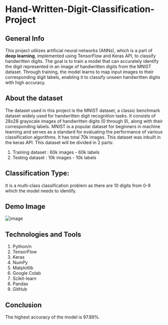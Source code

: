# Hand-Written-Digit-Classification-Project
## General Info
This project utilizes artificial neural networks (ANNs), which is a part of **deep learning**, implemented using TensorFlow and Keras API, to classify handwritten digits. The goal is to train a model that can accurately identify the digit represented in an image of handwritten digits from the MNIST dataset. Through training, the model learns to map input images to their corresponding digit labels, enabling it to classify unseen handwritten digits with high accuracy.
## About the dataset
The dataset used in this project is the MNIST dataset, a classic benchmark dataset widely used for handwritten digit recognition tasks. It consists of 28x28 grayscale images of handwritten digits (0 through 9), along with their corresponding labels. MNIST is a popular dataset for beginners in machine learning and serves as a standard for evaluating the performance of various classification algorithms.
It has total 70k images. This dataset was inbuilt in the keras API. This dataset will be divided in 2 parts:

1. Training dataset : 60k images - 60k labels
2. Testing dataset : 10k images - 10k labels
## Classification Type:
It is a multi-class classification problem as there are 10 digits from 0-9 which the model needs to identify.
## Demo Image
![image](https://github.com/sanchalee19/Hand-Written-Digit-Classification-Project/assets/115171947/31def647-a3f5-4055-af45-e55ecd15e3e2)
## Technologies and Tools
1. Python/n
2. TensorFlow
3. Keras
4. NumPy
5. Matplotlib
6. Google Colab
7. Scikit-learn
8. Pandas
9. GitHub
## Conclusion
The highest accuracy of the model is 97.89%.
